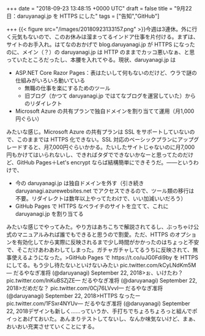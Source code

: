 
+++
date = "2018-09-23 13:48:15 +0000 UTC"
draft = false
title = "9月22日：daruyanagi.jp を HTTPS にした"
tags = ["告知","GitHub"]

+++
{{< figure src="/images/20180923133157.png"  >}}今週は3連休。外に行く元気もないので、このお休みは溜まってるインドア仕事を片付ける。まずは、サイトのお手入れ。はてなのおかげで blog.daruyanagi.jp が HTTPS になったのに、メイン（？）の daruyanagi.jp は HTTP のままでカッコ悪いなぁ、と思っていたところだったし、本腰を入れてやる。現状、daruyanagi.jp は

<ul>
<li>ASP.NET Core Razor Pages：表はたいして何もないのだけど、ウラで謎の仕組みがいろいろ動いている
<ul>
<li>無職の仕事を楽にするためのツール</li>
<li>旧ブログ（かつて daruyanagi.jp ではてなブログを運営していた）からのリダイレクト</li>
</ul></li>
<li>Microsoft Azure の共有プランで独自ドメインを割り当てて運用（月1,000円ぐらい）</li>
</ul>みたいな感じ。Microsoft Azure の共有プランは SSL をサポートしていないので、このままでは HTTPS 化できない。SSL 対応のベーシックプランにアップグレードすると、月7,000円ぐらいかかる。たいしたサイトじゃないのに月7,000円もかけてはいられないし、できればタダでできないかなーと思ってたのだけど、GitHub Pages＋Let&#39;s encrypt ならば結構簡単にできそうだ。――というわけで、

<ul>
<li>今の daruyanagi.jp は独自ドメインを外す（引き続き daruyanagi.azurewebsites.net でアクセスできるので、ツール類の移行は不要。リダイレクトは数年以上やってたわけで、いい加減いいだろう）</li>
<li>GitHub Pages で HTTPS なペライチのサイトを立てて、これに daruyanagi.jp を割り当てる</li>
</ul>みたいな感じでやってみた。やり方はあちこちで解説されてるし、ぶっちゃけ公式のマニュアルみれば誰でもできると思うので割愛。ただ、HTTPS のオプションを有効化してから実際に反映されるまで少し時間がかかったのはちょっと不安で、そこだけあわあわしてしまった。ガチャガチャしてるうちに反映されて、無事使えるようになった。>GitHub Pages で https://t.co/uJG0Fdi9by を HTTPS にしてる。もう少し待たないといけないみたい pic.twitter.com/kCyLNdKm5M— だるやなぎ准将 (@daruyanagi) September 22, 2018<script async="" src="https://platform.twitter.com/widgets.js" charset="utf-8"></script>>ぉ、いけたわ？ pic.twitter.com/lnKuBSZjZE— だるやなぎ准将 (@daruyanagi) September 22, 2018<script async="" src="https://platform.twitter.com/widgets.js" charset="utf-8"></script>>だめだな？ pic.twitter.com/0Cj76LVvvI— だるやなぎ准将 (@daruyanagi) September 22, 2018<script async="" src="https://platform.twitter.com/widgets.js" charset="utf-8"></script>>HTTPS なったー pic.twitter.com/1FSxr4NYUv— だるやなぎ准将 (@daruyanagi) September 22, 2018<script async="" src="https://platform.twitter.com/widgets.js" charset="utf-8"></script>デザインも新しく……っていうか、手打ちでちょろちょろっと組んでポイっとあげておいた。あんまりテストしてないし、なんか味気ないけど、まぁ、おいおい充実させていくことにする。


